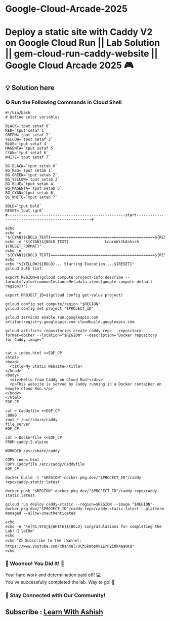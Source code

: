# Google-Cloud-Arcade-2025

# Deploy a static site with Caddy V2 on Google Cloud Run || Lab Solution || gem-cloud-run-caddy-website || Google Cloud Arcade 2025 🎮

## 💡 Solution here

### ⚙️ Run the Following Commands in Cloud Shell

```
#!/bin/bash
# Define color variables

BLACK=`tput setaf 0`
RED=`tput setaf 1`
GREEN=`tput setaf 2`
YELLOW=`tput setaf 3`
BLUE=`tput setaf 4`
MAGENTA=`tput setaf 5`
CYAN=`tput setaf 6`
WHITE=`tput setaf 7`

BG_BLACK=`tput setab 0`
BG_RED=`tput setab 1`
BG_GREEN=`tput setab 2`
BG_YELLOW=`tput setab 3`
BG_BLUE=`tput setab 4`
BG_MAGENTA=`tput setab 5`
BG_CYAN=`tput setab 6`
BG_WHITE=`tput setab 7`

BOLD=`tput bold`
RESET=`tput sgr0`
#----------------------------------------------------start--------------------------------------------------#

echo
echo -e "${CYAN}${BOLD_TEXT}==============================================${RESET_FORMAT}"
echo -e "${CYAN}${BOLD_TEXT}                LearnWithAshish               ${RESET_FORMAT}"
echo -e "${CYAN}${BOLD_TEXT}==============================================${RESET_FORMAT}"
echo
echo "${YELLOW}${BOLD}... Starting Execution ...${RESET}"
gcloud auth list

export REGION=$(gcloud compute project-info describe --format="value(commonInstanceMetadata.items[google-compute-default-region])")

export PROJECT_ID=$(gcloud config get-value project)

gcloud config set compute/region "$REGION"
gcloud config set project "$PROJECT_ID"

gcloud services enable run.googleapis.com artifactregistry.googleapis.com cloudbuild.googleapis.com

gcloud artifacts repositories create caddy-repo --repository-format=docker --location="$REGION" --description="Docker repository for Caddy images"


cat > index.html <<EOF_CP
<html>
<head>
  <title>My Static Website</title>
</head>
<body>
  <div>Hello from Caddy on Cloud Run!</div>
  <p>This website is served by Caddy running in a Docker container on Google Cloud Run.</p>
</body>
</html>
EOF_CP

cat > Caddyfile <<EOF_CP
:8080
root * /usr/share/caddy
file_server
EOF_CP

cat > Dockerfile <<EOF_CP
FROM caddy:2-alpine

WORKDIR /usr/share/caddy

COPY index.html .
COPY Caddyfile /etc/caddy/Caddyfile
EOF_CP

docker build -t "$REGION"-docker.pkg.dev/"$PROJECT_ID"/caddy-repo/caddy-static:latest .

docker push "$REGION"-docker.pkg.dev/"$PROJECT_ID"/caddy-repo/caddy-static:latest

gcloud run deploy caddy-static --region=$REGION --image "$REGION"-docker.pkg.dev/"$PROJECT_ID"/caddy-repo/caddy-static:latest --platform managed --allow-unauthenticated

echo
echo -e "\e[41;97m🎉${WHITE}${BOLD} Congratulations for completing the Lab! 🎉 \e[0m"
echo
echo "📺 Subscribe to the channel: https://www.youtube.com/channel/UChSkWopRk1ErP2i0k4aa0KQ"
echo

```

### 🎉 Woohoo! You Did It! 🎉

Your hard work and determination paid off! 💻  
You've successfully completed the lab. Way to go! 🚀  

### 💬 Stay Connected with Our Community!


## Subscribe :  [Learn With Ashish](https://www.youtube.com/channel/UChSkWopRk1ErP2i0k4aa0KQ)
